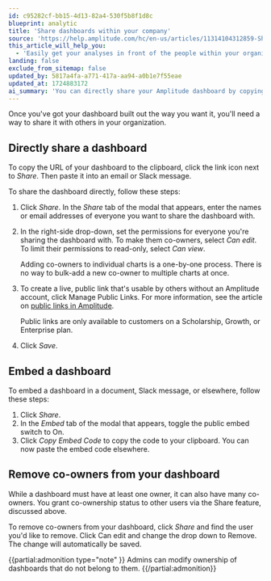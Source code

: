 ```yaml
---
id: c95282cf-bb15-4d13-82a4-530f5b8f1d8c
blueprint: analytic
title: 'Share dashboards within your company'
source: 'https://help.amplitude.com/hc/en-us/articles/11314104312859-Share-dashboards-within-your-company'
this_article_will_help_you:
  - 'Easily get your analyses in front of the people within your organization who need to see them'
landing: false
exclude_from_sitemap: false
updated_by: 5817a4fa-a771-417a-aa94-a0b1e7f55eae
updated_at: 1724883172
ai_summary: 'You can directly share your Amplitude dashboard by copying the URL and sending it via email or Slack. You can also share it with specific users and set permissions for them. Public links are available for selected plans. To embed your dashboard, toggle the public embed switch on and copy the embed code. You can remove co-owners by changing permissions in the Share tab. Admins have the ability to modify ownership of dashboards not belonging to them.'
---
```

Once you've got your dashboard built out the way you want it, you'll need a way to share it with others in your organization.

## Directly share a dashboard

To copy the URL of your dashboard to the clipboard, click the link icon next to *Share*. Then paste it into an email or Slack message.

To share the dashboard directly, follow these steps:

1. Click *Share*. In the *Share* tab of the modal that appears, enter the names or email addresses of everyone you want to share the dashboard with.
2. In the right-side drop-down, set the permissions for everyone you're sharing the dashboard with. To make them co-owners, select *Can edit*. To limit their permissions to read-only, select *Can view*.
      
	Adding co-owners to individual charts is a one-by-one process. There is no way to bulk-add a new co-owner to multiple charts at once.
    
3. To create a live, public link that's usable by others without an Amplitude account, click Manage Public Links. For more information, see the article on [public links in Amplitude](/docs/analytics/share-external).

	Public links are only available to customers on a Scholarship, Growth, or Enterprise plan.
    
6. Click _Save_.

## Embed a dashboard

To embed a dashboard in a document, Slack message, or elsewhere, follow these steps:

1. Click *Share*.
2. In the *Embed* tab of the modal that appears, toggle the public embed switch to On.
3. Click *Copy Embed Code* to copy the code to your clipboard. You can now paste the embed code elsewhere.

## Remove co-owners from your dashboard

While a dashboard must have at least one owner, it can also have many co-owners. You grant co-ownership status to other users via the Share feature, discussed above.

To remove co-owners from your dashboard, click _Share_ and find the user you'd like to remove. Click Can edit and change the drop down to Remove. The change will automatically be saved.

{{partial:admonition type="note" }}
Admins can modify ownership of dashboards that do not belong to them.
{{/partial:admonition}}